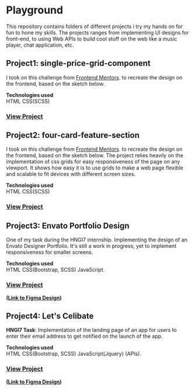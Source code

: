# Playground

This repository contains folders of different projects i try my hands on for fun to hone my skills.
The projects ranges from implementing UI designs for front-end, to using Web APIs to build cool stuff on the web like a music player, chat application, etc.

## Project1: single-price-grid-component

I took on this challenge from [Frontend Mentors](https://www.frontendmentor.io/challenges/single-price-grid-component-5ce41129d0ff452fec5abbbc). to recreate the design on the frontend, based on the sketch below.

**Technologies used** <br>
HTML CSS(SCSS)

### [View Project](https://ejiroghene15.github.io/Playground/Project1-single-price-grid-component/)

## Project2: four-card-feature-section

I took on this challenge from [Frontend Mentors](https://www.frontendmentor.io/challenges/four-card-feature-section-weK1eFYK/intro). to recreate the design on the frontend, based on the sketch below. The project relies heavily on the implementation of css grids for easy responsiveness of the page on any viewport. It shows how easy it is to use grids to make a web page flexible and scalable to fit devices with different screen sizes.

**Technologies used** <br>
HTML CSS(SCSS)

### [View Project](https://ejiroghene15.github.io/Playground/Project2-four-card-feature-section/)

## Project3: Envato Portfolio Design

One of my task during the HNGI7 internship. Implementing the design of an Envato Designer Portfolio. It's still a work in progress, yet to implement responsiveness for smaller screens.

**Technologies used** <br>
HTML CSS(Bootstrap, SCSS) JavaScript.

### [View Project](https://ejiroghene15.github.io/Playground/Envato-portfolio-design/)

**([Link to Figma Design](https://www.figma.com/file/f4wx0UY6UQvjES2KWJLNGY/Envato-Designer-Portfolio?node-id=27%3A831))**

## Project4: Let's Celibate

**HNGI7 Task**: Implementation of the landing page of an app for users to enter their email address to get notified on the launch of the app.

**Technologies used** <br>
HTML CSS(Bootstrap, SCSS) JavaScript(Jquery) (APIs).

### [View Project](https://ejiroghene15.github.io/Playground/Celibate/)

**([Link to Figma Design](https://www.figma.com/file/dbtJv1T4rdLTaQRcGXnCXy/Let's-Celibate?node-id=4%3A496))**
